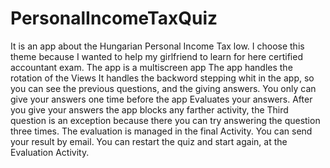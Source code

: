 # PersonalIncomeTaxQuiz
It is an app about the Hungarian Personal Income Tax low. I choose this theme because I wanted to help my girlfriend to learn for here certified accountant exam.
The app is a multiscreen app
The app handles the rotation of the Views
It handles the backword stepping whit in the app, so you can see the previous questions, and the giving answers.
You only can give your answers one time before the app Evaluates your answers. After you give your answers the app blocks any farther activity, the Third question is an exception because there you can try answering the question three times.
The evaluation is managed in the final Activity.
You can send your result by email.
You can restart the quiz and start again, at the Evaluation Activity.
